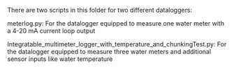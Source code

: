 There are two scripts in this folder for two different dataloggers:

meterlog.py: For the datalogger equipped to measure one water meter with a 4-20 mA current loop output

Integratable_multimeter_logger_with_temperature_and_chunkingTest.py: For the datalogger equipped to measure three water meters and additional sensor inputs like water temperature
